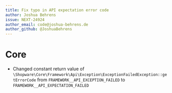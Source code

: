 ```yaml
---
title: Fix typo in API expectation error code
author: Joshua Behrens
issue: NEXT-24924
author_email: code@joshua-behrens.de
author_github: @JoshuaBehrens
---
```

# Core
* Changed constant return value of `\Shopware\Core\Framework\Api\Exception\ExceptionFailedException::getErrorCode` from `FRAMEWORK__API_EXCEPTION_FAILED` to `FRAMEWORK__API_EXPECTATION_FAILED`
